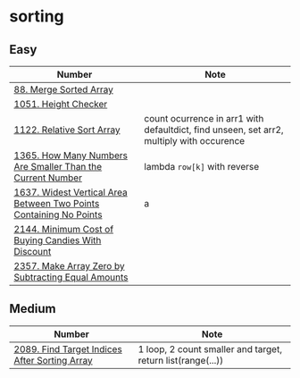 # sorting

## Easy

| Number | Note |
| ------------------------------------------------------------------------------------------------------------------------------------ | ------------------------------------------------------------------- |
| [88. Merge Sorted Array](https://leetcode.com/problems/merge-sorted-array/description/) | |
| [1051. Height Checker](https://leetcode.com/problems/height-checker/description/) | |
| [1122. Relative Sort Array](https://leetcode.com/problems/relative-sort-array/description/) | count ocurrence in arr1 with defaultdict, find unseen, set arr2, multiply with occurence |
| [1365. How Many Numbers Are Smaller Than the Current Number](https://leetcode.com/problems/how-many-numbers-are-smaller-than-the-current-number/description/) | lambda `row[k]` with reverse |
| [1637. Widest Vertical Area Between Two Points Containing No Points](https://leetcode.com/problems/widest-vertical-area-between-two-points-containing-no-points/) |  a |
| [2144. Minimum Cost of Buying Candies With Discount](https://leetcode.com/problems/minimum-cost-of-buying-candies-with-discount/) | |
| [2357. Make Array Zero by Subtracting Equal Amounts](https://leetcode.com/problems/make-array-zero-by-subtracting-equal-amounts/) | |

## Medium

| Number | Note |
| ------------------------------------------------------------------------------------------------------------------------------------ | ------------------------------------------------------------------- |
| [2089. Find Target Indices After Sorting Array](https://leetcode.com/problems/find-target-indices-after-sorting-array/description/) |  1 loop, 2 count smaller and target, return list(range(...)) |
